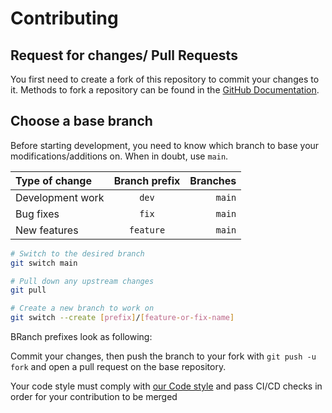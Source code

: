 # Contributing

## Request for changes/ Pull Requests
You first need to create a fork of this repository to commit your changes to it. Methods to fork a repository can be found in the [GitHub Documentation](https://docs.github.com/en/get-started/quickstart/fork-a-repo).

## Choose a base branch
Before starting development, you need to know which branch to base your modifications/additions on. When in doubt, use `main`.

| Type of change                | Branch prefix | Branches              |
| :------------------           |:---------:| ---------------------:|
| Development work              | `dev`     | `main`                |
| Bug fixes                     | `fix`     | `main`                |
| New features                  | `feature` | `main`                |

```sh
# Switch to the desired branch
git switch main

# Pull down any upstream changes
git pull

# Create a new branch to work on
git switch --create [prefix]/[feature-or-fix-name]
```

BRanch prefixes look as following:


Commit your changes, then push the branch to your fork with `git push -u fork` and open a pull request on the base repository.

Your code style must comply with [our Code style](CODE_STYLE.md) and pass CI/CD checks in order for your contribution to be merged